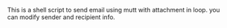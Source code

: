 This is a shell script to send email using mutt with attachment in loop. you can modify sender and recipient info.
